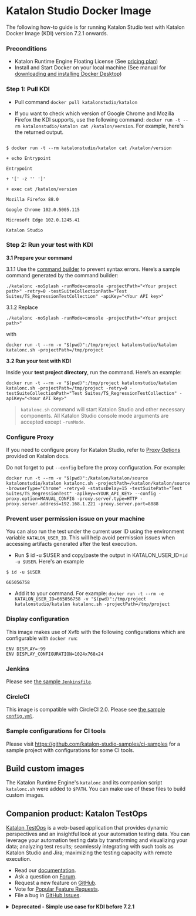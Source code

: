 # Katalon Studio Docker Image 

The following how-to guide is for running Katalon Studio test with Katalon Docker Image (KDI) version 7.2.1 onwards.

### Preconditions

* Katalon Runtime Engine Floating License (See [pricing plan](https://www.katalon.com/pricing/))
* Install and Start Docker on your local machine (See manual for [downloading and installing Docker Desktop](https://docs.docker.com/desktop/#download-and-install))

### Step 1: Pull KDI

* Pull command `docker pull katalonstudio/katalon`

* If you want to check which version of Google Chrome and Mozilla Firefox the KDI supports, use the following command: `docker run -t --rm katalonstudio/katalon cat /katalon/version`. For example, here's the returned output.

```

$ docker run -t --rm katalonstudio/katalon cat /katalon/version

+ echo Entrypoint

Entrypoint

+ '[' -z '' ']'

+ exec cat /katalon/version

Mozilla Firefox 88.0

Google Chrome 102.0.5005.115

Microsoft Edge 102.0.1245.41

Katalon Studio
```

### Step 2: Run your test with KDI

**3.1 Prepare your command**

3.1.1 Use the [command builder](https://docs.katalon.com/katalon-studio/docs/console-mode-execution.html#command-builder) to prevent syntax errors. Here’s a sample command generated by the command builder:

`./katalonc -noSplash -runMode=console -projectPath="<Your project path>" -retry=0 -testSuiteCollectionPath="Test Suites/TS_RegressionTestCollection" -apiKey="<Your API key>"`

3.1.2 Replace 

`./katalonc -noSplash -runMode=console -projectPath="<Your project path>"` 

with 

`docker run -t --rm -v "$(pwd)":/tmp/project katalonstudio/katalon katalonc.sh -projectPath=/tmp/project`

**3.2 Run your test with KDI**

Inside your **test project directory**, run the command. Here’s an example:

`docker run -t --rm -v "$(pwd)":/tmp/project katalonstudio/katalon katalonc.sh -projectPath=/tmp/project -retry=0 -testSuiteCollectionPath="Test Suites/TS_RegressionTestCollection" -apiKey="<Your API key>"`

> `katalonc.sh` command will start Katalon Studio and other necessary components. All Katalon Studio console mode arguments are accepted except `-runMode`.

### Configure Proxy

If you need to configure proxy for Katalon Studio, refer to [Proxy Options](https://docs.katalon.com/katalon-studio/docs/console-mode-execution.html#proxy-options) provided on Katalon docs.

Do not forget to put `--config` before the proxy configuration. For example:

```
docker run -t --rm -v "$(pwd)":/katalon/katalon/source katalonstudio/katalon katalonc.sh -projectPath=/katalon/katalon/source -browserType="Chrome" -retry=0 -statusDelay=15 -testSuitePath="Test Suites/TS_RegressionTest" -apikey=<YOUR_API_KEY> --config -proxy.option=MANUAL_CONFIG -proxy.server.type=HTTP -proxy.server.address=192.168.1.221 -proxy.server.port=8888
```

### Prevent user permission issue on your machine

You can also run the test under the current user ID using the environment variable `KATALON_USER_ID`. This will help avoid permission issues when accessing artifacts generated after the test execution.

* Run $ id -u $USER and copy/paste the output in KATALON_USER_ID=`id -u $USER`. Here's an example
```
$ id -u $USER

665056758
```

* Add it to your command. For example: `docker run -t --rm -e KATALON_USER_ID=665056758 -v "$(pwd)":/tmp/project katalonstudio/katalon katalonc.sh -projectPath=/tmp/project`

### Display configuration

This image makes use of Xvfb with the following configurations which are configurable with `docker run`:

```
ENV DISPLAY=:99
ENV DISPLAY_CONFIGURATION=1024x768x24
```

### Jenkins

Please see [the sample `Jenkinsfile`](https://github.com/katalon-studio-samples/ci-samples/blob/master/Jenkinsfile).

### CircleCI

This image is compatible with CircleCI 2.0. Please see [the sample `config.yml`](https://github.com/katalon-studio-samples/ci-samples/blob/master/.circleci/config.yml).

### Sample configurations for CI tools

Please visit https://github.com/katalon-studio-samples/ci-samples for a sample project with configurations for some CI tools.

## Build custom images

The Katalon Runtime Engine's `katalonc` and its companion script `katalonc.sh` were added to `$PATH`. You can make use of these files to build custom images.

## Companion product: Katalon TestOps

[Katalon TestOps](https://analytics.katalon.com) is a web-based application that provides dynamic perspectives and an insightful look at your automation testing data. You can leverage your automation testing data by transforming and visualizing your data; analyzing test results; seamlessly integrating with such tools as Katalon Studio and Jira; maximizing the testing capacity with remote execution.

* Read our [documentation](https://docs.katalon.com/katalon-analytics/docs/overview.html).
* Ask a question on [Forum](https://forum.katalon.com/categories/katalon-analytics).
* Request a new feature on [GitHub](CONTRIBUTING.md).
* Vote for [Popular Feature Requests](https://github.com/katalon-analytics/katalon-analytics/issues?q=is%3Aopen+is%3Aissue+label%3Afeature-request+sort%3Areactions-%2B1-desc).
* File a bug in [GitHub Issues](https://github.com/katalon-analytics/katalon-analytics/issues).

<details><summary><strong>Deprecated - Simple use case for KDI before 7.2.1</strong></summary>
<p>

Inside the test project directory, execute the following command:

```
docker run -t --rm -v "$(pwd)":/katalon/katalon/source katalonstudio/katalon katalon-execute.sh -browserType="Chrome" -retry=0 -statusDelay=15 -testSuitePath="Test Suites/TS_RegressionTest" -apikey=<YOUR_API_KEY>
```

**`katalon-execute.sh`**

This command will start Katalon Studio and other necessary components. All [Katalon Studio console mode arguments](https://docs.katalon.com/display/KD/Console+Mode+Execution) are accepted *except* `-runMode`, `-reportFolder`, and `-projectPath`.

**`/katalon/katalon/source`**

`katalon-execute.sh` will look for the test project inside this directory.

If this bind mount is not used, `katalon-execute.sh` will look for the test project inside the current working directory (defined with `docker run`'s `-w` argument)..

```
docker run -t --rm -v "$(pwd)":/tmp/source -w /tmp/source katalonstudio/katalon katalon-execute.sh -browserType="Chrome" -retry=0 -statusDelay=15 -testSuitePath="Test Suites/TS_RegressionTest" -apikey=<YOUR_API_KEY>
```

**Reports**

Reports will be written to the `report` directory.

> **Docker Toolbox for Windows**
>
> Please make sure directories have been shared and configured correctly https://docs.docker.com/toolbox/toolbox_install_windows/#optional-add-shared-directories.

If bind mount `/katalon/katalon/report` is used, the test reports will be written to that location on the host machine.

</p>
</details>
